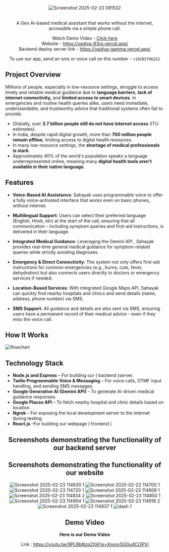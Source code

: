 
<div align='center'>
   

![Screenshot 2025-02-23 091532](https://github.com/user-attachments/assets/3cf5538e-01a5-48eb-ac11-71d4d3e1f771)

<br> 
A Gen AI-based medical assistant that works without the internet, accessible via a simple phone call.

Watch Demo Video - <a href='https://youtu.be/GyAh_ADMFKA](https://youtu.be/9PLBbNzp2XA?si=P__Z80o56j7gX9Sb'>Click here</a>
<br>
Website - https://vaidya-83rp.vercel.app/
<br>
Backend deploy server link - https://vaidya-gamma.vercel.app/

To use our app, send an sms or voice call on this number - `+19283796252`


   
</div>

## Project Overview
Millions of people, especially in low-resource settings, struggle to access timely and reliable medical guidance due to **language barriers**, **lack of internet connectivity,** and **limited access to smart devices**. In emergencies and routine health queries alike, users need immediate, understandable, and trustworthy advice that traditional systems often fail to provide.

- Globally, over **3.7 billion people still do not have internet access** (ITU estimates).
- In India, despite rapid digital growth, more than **700 million people remain offline**, limiting access to digital health resources.
- In many low-resource settings, the **shortage of medical professionals is stark**.
- Approximately 40% of the world's population speaks a language underrepresented online, meaning many **digital health tools aren't available in their native language**. 

## Features

- **Voice-Based AI Assistance**:
Sahayak uses programmable voice to offer a fully voice-activated interface that works even on basic phones, without internet.

- **Multilingual Support**:
Users can select their preferred language (English, Hindi, etc) at the start of the call, ensuring that all communication - including symptom queries and first-aid instructions, is delivered in their language.

- **Integrated Medical Guidance**:
Leveraging the Gemini API , Sahayak provides real-time general medical guidance for symptom-related queries while strictly avoiding diagnoses.

- **Emergency & Direct Connectivity**:
The system not only offers first-aid instructions for common emergencies (e.g., burns, cuts, fever, dehydration) but also connects users directly to doctors or emergency services if needed.

- **Location-Based Services**:
With integrated Google Maps API, Sahayak can quickly find nearby hospitals and clinics and send details (name, address, phone number) via SMS.

- **SMS Support**:
All guidance and details are also sent via SMS, ensuring users have a permanent record of their medical advice - even if they miss the voice call.


## How It Works

![flowchart](https://github.com/user-attachments/assets/71080043-94fb-4e5e-8c57-c86bedd51d2e)


## Technology Stack
- **Node.js and Express** – For building our ( backend )server.
- **Twilio Programmable Voice & Messaging** –  For voice calls, DTMF input handling, and sending SMS messages.
- **Google Generative AI (Gemini API)** – To generate AI-driven medical guidance responses.
- **Google Places API** – To fetch nearby hospital and clinic details based on location.
- **Ngrok** – For exposing the local development server to the internet during testing.
- **React.js** –For building our webpage ( frontend )

<div align='center'>

<h2>Screenshots demonstrating the functionality of our backend server</h2>




<h2>Screenshots demonstrating the functionality of our website</h2>

![Screenshot 2025-02-23 114630 1](https://github.com/user-attachments/assets/3e14a979-02d6-4b7e-a459-b67f07316677)
![Screenshot 2025-02-23 114700 1](https://github.com/user-attachments/assets/741d54ef-4b71-40f8-9fd4-3ae277df4c61)
![Screenshot 2025-02-23 114720 1](https://github.com/user-attachments/assets/5e57de1e-06b5-4848-ac89-5f92984ea430)
![Screenshot 2025-02-23 114809 1](https://github.com/user-attachments/assets/08ca65ab-64da-4f4f-9837-1fa50fa68c58)
![Screenshot 2025-02-23 114834 2](https://github.com/user-attachments/assets/f9ec5b06-ebdd-43a9-b61d-c11838882b1c)
![Screenshot 2025-02-23 114850 1](https://github.com/user-attachments/assets/3051099d-547c-45ac-a9a4-1f1db1842d26)
![Screenshot 2025-02-23 114904 1](https://github.com/user-attachments/assets/5be99cc6-e999-408a-a04d-3291f42c3d29)
![Screenshot 2025-02-23 114916 2](https://github.com/user-attachments/assets/e914b444-5d3a-4a9d-9c2c-53d9f9424ec9)
![Screenshot 2025-02-23 114937 1](https://github.com/user-attachments/assets/cba716ea-58d0-4b43-ba39-c1e0f0f7565f)
![dash 1](https://github.com/user-attachments/assets/46783686-5fa7-4e75-883c-c70b4e06144d)



<h2>Demo Video</h2>




**Here is our Demo Video**

Link : https://youtu.be/9PLBbNzp2XA?si=XnxsvSGGu4Ci3PVj





</div>

